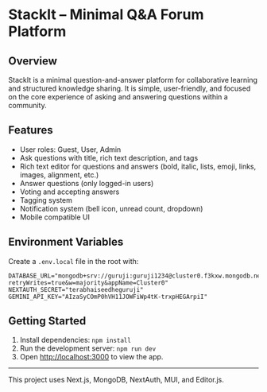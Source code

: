 # StackIt – Minimal Q&A Forum Platform

## Overview

StackIt is a minimal question-and-answer platform for collaborative learning and structured knowledge sharing. It is simple, user-friendly, and focused on the core experience of asking and answering questions within a community.

## Features

- User roles: Guest, User, Admin
- Ask questions with title, rich text description, and tags
- Rich text editor for questions and answers (bold, italic, lists, emoji, links, images, alignment, etc.)
- Answer questions (only logged-in users)
- Voting and accepting answers
- Tagging system
- Notification system (bell icon, unread count, dropdown)
- Mobile compatible UI

## Environment Variables

Create a `.env.local` file in the root with:

```
DATABASE_URL="mongodb+srv://guruji:guruji1234@cluster0.f3kxw.mongodb.net/gurueternity?retryWrites=true&w=majority&appName=Cluster0"
NEXTAUTH_SECRET="terabhaiseedheguruji"
GEMINI_API_KEY="AIzaSyCOmP0hVH11JOWFiWp4tK-trxpHEGArpiI"
```

## Getting Started

1. Install dependencies: `npm install`
2. Run the development server: `npm run dev`
3. Open [http://localhost:3000](http://localhost:3000) to view the app.

---

This project uses Next.js, MongoDB, NextAuth, MUI, and Editor.js.
